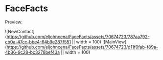 # FaceFacts

Preview:

![NewContact](https://github.com/eljohncena/FaceFacts/assets/70674723/787aa792-cb0a-47cc-bbe4-64b9e287f551 || width = 100)
![MainView](https://github.com/eljohncena/FaceFacts/assets/70674723/d11f0fab-f89a-4b36-9c28-bc3278bef43a || width = 100)
